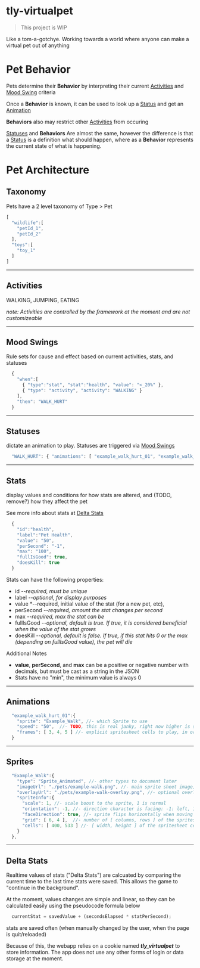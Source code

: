 # tly-virtualpet
> This project is WIP

Like a tom-a-gotchye. Working towards a world where anyone can make a virtual pet out of anything



# Pet Behavior
Pets determine their **Behavior** by interpreting their current [Activities](#Activities) and [Mood Swing](#Mood-Swings) criteria

Once a **Behavior** is known, it can be used to look up a [Status](#Status) and get an [Animation](#Animation)

**Behaviors** also may restrict other [Activities](#Activities) from occuring


[Statuses](#Status) and **Behaviors** Are almost the same, however the difference is that a [Status](#Status) is a definition what should happen, where as a **Behavior** represents the current state of what is happening.


# Pet Architecture

## Taxonomy
Pets have a 2 level taxonomy of Type > Pet
```javascript
[
  "wildlife":[
    "petId_1",
    "petId_2"
  ],
  "toys":[
    "toy_1"
  ]
]
```
---
## Activities
WALKING, JUMPING, EATING

*note: Activities are controlled by the framework at the moment and are not customizeable*

---

## Mood Swings
Rule sets for cause and effect based on current activities, stats, and statuses
```javascript
  {
    "when":[
      { "type":"stat", "stat":"health", "value": "<_20%" },
      { "type": "activity", "activity": "WALKING" }
    ],
    "then": "WALK_HURT"
  }
```
---
## Statuses

dictate an animation to play. Statuses are triggered via [Mood Swings](#Mood-Swings)
```javascript
  "WALK_HURT": { "animations": [ "example_walk_hurt_01", "example_walk_hurt_02" ] }
```

---
## Stats
display values and conditions for how stats are altered, and 
(TODO, remove?) how they affect the pet

See more info about stats at [Delta Stats](#Delta-Stats)
```javascript
  { 
    "id":"health",
    "label":"Pet Health",
    "value": "50",
    "perSecond": "-1",
    "max": "100",
    "fullIsGood": true,
    "doesKill": true
  }
```

Stats can have the following properties:
* id *--required, must be unique*
* label *--optional, for display purposes*
* value *--required, initial value of the stat (for a new pet, etc), 
* perSecond *--required, amount the stat changes per second*
* max *--required, max the stat can be*
* fullIsGood *--optional, default is true. If true, it is considered beneficial when the value of the stat grows*
* doesKill *--optional, default is false. If true, if this stat hits 0 or the max (depending on fullIsGood value), the pet will die*

Additional Notes
* **value**, **perSecond**, and **max** can be a positive or negative number with decimals, but must be cast as a string in the JSON
* Stats have no "min", the minimum value is always 0

---

## Animations
```javascript
  "example_walk_hurt_01":{
    "sprite": "Example_Walk", //- which Sprite to use
    "speed": "50",  //- TODO, this is real janky, right now higher is slower. Needs to be reworked.
    "frames": [ 3, 4, 5 ] //- explicit spritesheet cells to play, in order
  }
```

---
## Sprites
```javascript
  "Example_Walk":{
    "type": "Sprite_Animated", //- other types to document later
    "imageUrl": "./pets/example-walk.png", //- main sprite sheet image, can be jpg, gif, or png
    "overlayUrl": "./pets/example-walk-overlay.png", //- optional overlay sprite sheet image, must be able to sit on imageUrl like a transparency, you dont want to use anything other than a png or gif with transparency
    "spriteInfo":{
      "scale": 1, //- scale boost to the sprite, 1 is normal
      "orientation": -1, //- direction character is facing: -1: left, 1: right
      "faceDirection": true, //- sprite flips horizontally when moving left and right
      "grid": [ 6, 4 ],  //- number of [ columns, rows ] of the spritesheet
      "cells": [ 400, 533 ] //- [ width, height ] of the spritesheet cells
    }
  },
```

---


## Delta Stats
Realtime values of stats ("Delta Stats") are calcuated by comparing the current time to the last time stats were saved. This allows the game to "continue in the background".

At the moment, values changes are simple and linear, so they can be calculated easily using the pseudocode formula below

```javascript
  currentStat = savedValue + (secondsElapsed * statPerSecond);
```

stats are saved often (when manually changed by the user, when the page is quit/reloaded)

Because of this, the webapp relies on a cookie named ***tly_virtualpet*** to store information. The app does not use any other forms of login or data storage at the moment.
